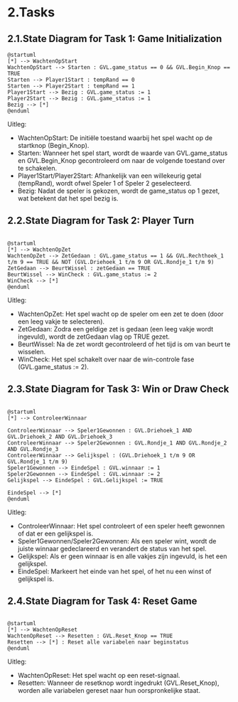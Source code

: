 # 2.Tasks


## 2.1.State Diagram for Task 1: Game Initialization

```plantuml
@startuml
[*] --> WachtenOpStart
WachtenOpStart --> Starten : GVL.game_status == 0 && GVL.Begin_Knop == TRUE
Starten --> Player1Start : tempRand == 0
Starten --> Player2Start : tempRand == 1
Player1Start --> Bezig : GVL.game_status := 1
Player2Start --> Bezig : GVL.game_status := 1
Bezig --> [*]
@enduml

```

Uitleg:

- WachtenOpStart: De initiële toestand waarbij het spel wacht op de startknop (Begin_Knop).
- Starten: Wanneer het spel start, wordt de waarde van GVL.game_status en GVL.Begin_Knop gecontroleerd om naar de volgende toestand over te schakelen.
- Player1Start/Player2Start: Afhankelijk van een willekeurig getal (tempRand), wordt ofwel Speler 1 of Speler 2 geselecteerd.
- Bezig: Nadat de speler is gekozen, wordt de game_status op 1 gezet, wat betekent dat het spel bezig is.


## 2.2.State Diagram for Task 2: Player Turn

```plantuml

@startuml
[*] --> WachtenOpZet
WachtenOpZet --> ZetGedaan : GVL.game_status == 1 && GVL.Rechthoek_1 t/m 9 == TRUE && NOT (GVL.Driehoek_1 t/m 9 OR GVL.Rondje_1 t/m 9)
ZetGedaan --> BeurtWissel : zetGedaan == TRUE
BeurtWissel --> WinCheck : GVL.game_status := 2
WinCheck --> [*]
@enduml

```

Uitleg:

- WachtenOpZet: Het spel wacht op de speler om een zet te doen (door een leeg vakje te selecteren).
- ZetGedaan: Zodra een geldige zet is gedaan (een leeg vakje wordt ingevuld), wordt de zetGedaan vlag op TRUE gezet.
- BeurtWissel: Na de zet wordt gecontroleerd of het tijd is om van beurt te wisselen.
- WinCheck: Het spel schakelt over naar de win-controle fase (GVL.game_status := 2).


## 2.3.State Diagram for Task 3: Win or Draw Check

```plantuml

@startuml
[*] --> ControleerWinnaar

ControleerWinnaar --> Speler1Gewonnen : GVL.Driehoek_1 AND GVL.Driehoek_2 AND GVL.Driehoek_3
ControleerWinnaar --> Speler2Gewonnen : GVL.Rondje_1 AND GVL.Rondje_2 AND GVL.Rondje_3
ControleerWinnaar --> Gelijkspel : (GVL.Driehoek_1 t/m 9 OR GVL.Rondje_1 t/m 9)
Speler1Gewonnen --> EindeSpel : GVL.winnaar := 1
Speler2Gewonnen --> EindeSpel : GVL.winnaar := 2
Gelijkspel --> EindeSpel : GVL.Gelijkspel := TRUE

EindeSpel --> [*]
@enduml

```

Uitleg:

- ControleerWinnaar: Het spel controleert of een speler heeft gewonnen of dat er een gelijkspel is.
- Speler1Gewonnen/Speler2Gewonnen: Als een speler wint, wordt de juiste winnaar gedeclareerd en verandert de status van het spel.
- Gelijkspel: Als er geen winnaar is en alle vakjes zijn ingevuld, is het een gelijkspel.
- EindeSpel: Markeert het einde van het spel, of het nu een winst of gelijkspel is.


## 2.4.State Diagram for Task 4: Reset Game

```plantuml

@startuml
[*] --> WachtenOpReset
WachtenOpReset --> Resetten : GVL.Reset_Knop == TRUE
Resetten --> [*] : Reset alle variabelen naar beginstatus
@enduml

```

Uitleg:

- WachtenOpReset: Het spel wacht op een reset-signaal.
- Resetten: Wanneer de resetknop wordt ingedrukt (GVL.Reset_Knop), worden alle variabelen gereset naar hun oorspronkelijke staat.
